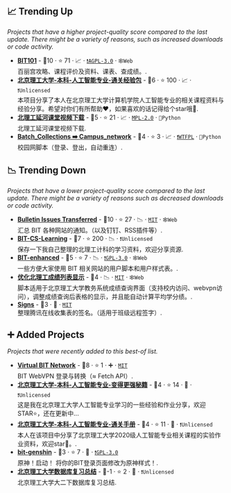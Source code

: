 ## 📈 Trending Up

_Projects that have a higher project-quality score compared to the last update. There might be a variety of reasons, such as increased downloads or code activity._

- <b><a href="https://bit101.cn">BIT101</a></b>  - 🥇10 ·  ⭐ 71 · 📈 · <code><a href="http://bit.ly/3pwmjO5">❗️AGPL-3.0</a></code> · <code>🕸️Web</code><br>百丽宫攻略、课程评价及资料、课表、查成绩。.
- <b><a href="https://github.com/Robin-WZQ/BIT-AI-Review">北京理工大学-本科-人工智能专业-通关经验包</a></b>  - 🥈6 ·  ⭐ 100 · 📈 · <code>❗Unlicensed</code><br>本项目分享了本人在北京理工大学计算机学院人工智能专业的相关课程资料与经验分享。希望对你们有所帮助❤️，如果喜欢的话记得给个star哦🌟.
- <b><a href="https://github.com/GDDG08/YanHeKT_Downloader">北理工延河课堂视频下载</a></b>  - 🥇5 ·  ⭐ 21 · 📈 · <code><a href="http://bit.ly/3postzC">MPL-2.0</a></code> · <code>🐍Python</code><br>北理工延河课堂视频下载.
- <b><a href="https://github.com/KJH-x/Batch_Collections">Batch_Collections ➡️ Campus_network</a></b>  - 🥉4 ·  ⭐ 3 · 📈 · <code><a href="https://tldrlegal.com/search?q=WTFPL">❗️WTFPL</a></code> · <code>🐍Python</code><br>校园网脚本（登录、登出，自动重连）.

## 📉 Trending Down

_Projects that have a lower project-quality score compared to the last update. There might be a variety of reasons such as decreased downloads or code activity._

- <b><a href="https://haobit.top/dev/site/notice/">Bulletin Issues Transferred</a></b>  - 🥇10 ·  ⭐ 27 · 📉 · <code><a href="http://bit.ly/34MBwT8">MIT</a></code> · <code>🕸️Web</code><br>汇总 BIT 各种网站的通知。（以及钉钉、RSS插件等）.
- <b><a href="https://github.com/songshangru/BIT-CS-Learning">BIT-CS-Learning</a></b>  - 🥇7 ·  ⭐ 200 · 📉 · <code>❗Unlicensed</code><br>保存一下我自己整理的北理工计科的学习资料，欢迎分享资源.
- <b><a href="https://ydx-2147483647.github.io/BIT-enhanced/">BIT-enhanced</a></b>  - 🥈5 ·  ⭐ 7 · 📉 · <code><a href="http://bit.ly/2M0xdwT">❗️GPL-3.0</a></code> · <code>🕸️Web</code><br>一些方便大家使用 BIT 相关网站的用户脚本和用户样式表。.
- <b><a href="https://greasyfork.org/scripts/456009-%E4%BC%98%E5%8C%96%E5%8C%97%E7%90%86%E5%B7%A5%E6%88%90%E7%BB%A9%E5%88%97%E8%A1%A8%E6%98%BE%E7%A4%BA">优化北理工成绩列表显示</a></b>  - 🥈4 · 📉 · <code><a href="http://bit.ly/34MBwT8">MIT</a></code> · <code>🕸️Web</code><br>脚本适用于北京理工大学教务系统成绩查询界面（支持校内访问、webvpn访问），调整成绩查询后表格的显示，并且能自动计算平均学分绩。.
- <b><a href="https://github.com/YDX-2147483647/signs">Signs</a></b>  - 🥉3 · 🐣 · <code><a href="http://bit.ly/34MBwT8">MIT</a></code><br>整理腾讯在线收集表的签名。（适用于班级远程签字）.

## ➕ Added Projects

_Projects that were recently added to this best-of list._

- <b><a href="https://github.com/YDX-2147483647/virtual-BIT-network">Virtual BIT Network</a></b>  - 🥈8 ·  ⭐ 1 · ➕ · <code><a href="http://bit.ly/34MBwT8">MIT</a></code><br>BIT WebVPN 登录与转换（≈ Fetch API）.
- <b><a href="https://github.com/lyccyl1/BIT-AI">北京理工大学-本科-人工智能专业-变得更强秘籍</a></b>  - 🥉4 ·  ⭐ 14 · 🐣 · <code>❗Unlicensed</code><br>这是我在北京理工大学人工智能专业学习的一些经验和作业分享，欢迎STAR⭐，还在更新中...
- <b><a href="https://github.com/Z-Luan/BIT-AI">北京理工大学-本科-人工智能专业-通关手册</a></b>  - 🥉4 ·  ⭐ 11 · 🐣 · <code>❗Unlicensed</code><br>本人在该项目中分享了北京理工大学2020级人工智能专业相关课程的实验作业资料，欢迎star🌟。.
- <b><a href="https://userstyles.world/style/11791/default-slug">bit-genshin</a></b>  - 🥉3 ·  ⭐ 7 · 🐣 · <code><a href="http://bit.ly/2M0xdwT">❗️GPL-3.0</a></code><br>原神！启动！ 将你的BIT登录页面修改为原神样式！.
- <b><a href="https://donglinkang2021.github.io/DatabaseReview/">北京理工大学数据库复习总结</a></b>  - 🥉-1 ·  ⭐ 2 · 🐣 · <code>❗Unlicensed</code><br>北京理工大学大二下数据库复习总结.

